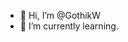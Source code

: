 - 👋 Hi, I’m @GothikW
- 🌱 I’m currently learning.

<!---
GothikW/GothikW is a ✨ special ✨ repository because its `README.md` (this file) appears on your GitHub profile.
You can click the Preview link to take a look at your changes.
--->
